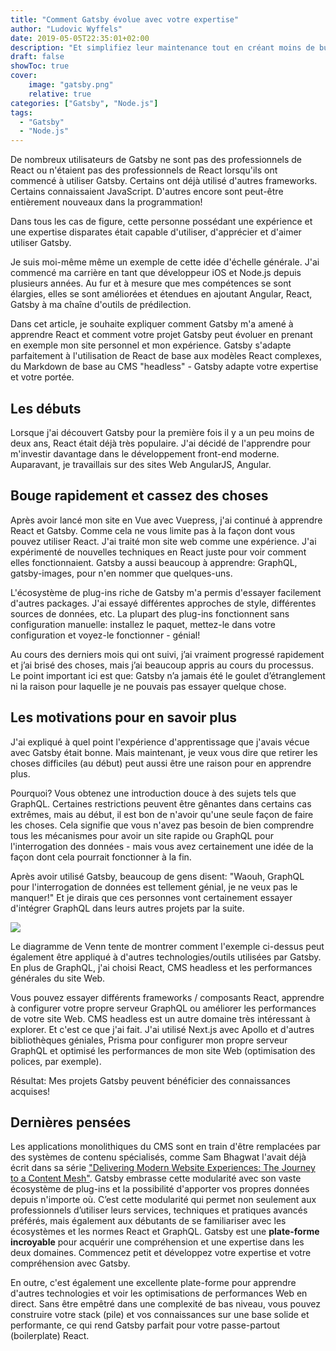 ```yaml
---
title: "Comment Gatsby évolue avec votre expertise"
author: "Ludovic Wyffels"
date: 2019-05-05T22:35:01+02:00
description: "Et simplifiez leur maintenance tout en créant moins de bugs."
draft: false
showToc: true
cover:
    image: "gatsby.png"
    relative: true
categories: ["Gatsby", "Node.js"]
tags:
  - "Gatsby"
  - "Node.js"
---
```


De nombreux utilisateurs de Gatsby ne sont pas des professionnels de React ou n'étaient pas des professionnels de React lorsqu'ils ont commencé à utiliser Gatsby. Certains ont déjà utilisé d'autres frameworks. Certains connaissaient JavaScript. D'autres encore sont peut-être entièrement nouveaux dans la programmation!

Dans tous les cas de figure, cette personne possédant une expérience et une expertise disparates était capable d'utiliser, d'apprécier et d'aimer utiliser Gatsby.

Je suis moi-même même un exemple de cette idée d'échelle générale. J'ai commencé ma carrière en tant que développeur iOS et Node.js depuis plusieurs années. Au fur et à mesure que mes compétences se sont élargies, elles se sont améliorées et étendues en ajoutant Angular, React, Gatsby à ma chaîne d'outils de prédilection.

Dans cet article, je souhaite expliquer comment Gatsby m'a amené à apprendre React et comment votre projet Gatsby peut évoluer en prenant en exemple mon site personnel et mon expérience. Gatsby s'adapte parfaitement à l'utilisation de React de base aux modèles React complexes, du Markdown de base au CMS "headless" - Gatsby adapte votre expertise et votre portée.

## Les débuts

Lorsque j'ai découvert Gatsby pour la première fois il y a un peu moins de deux ans, React était déjà très populaire. J'ai décidé de l'apprendre pour m'investir davantage dans le développement front-end moderne. Auparavant, je travaillais sur des sites Web AngularJS, Angular.

## Bouge rapidement et cassez des choses

Après avoir lancé mon site en Vue avec Vuepress, j'ai continué à apprendre React et Gatsby. Comme cela ne vous limite pas à la façon dont vous pouvez utiliser React. J'ai traité mon site web comme une expérience. J'ai expérimenté de nouvelles techniques en React juste pour voir comment elles fonctionnaient. Gatsby a aussi beaucoup à apprendre: GraphQL, gatsby-images, pour n'en nommer que quelques-uns.

L'écosystème de plug-ins riche de Gatsby m'a permis d'essayer facilement d'autres packages. J'ai essayé différentes approches de style, différentes sources de données, etc. La plupart des plug-ins fonctionnent sans configuration manuelle: installez le paquet, mettez-le dans votre configuration et voyez-le fonctionner - génial!

Au cours des derniers mois qui ont suivi, j’ai vraiment progressé rapidement et j’ai brisé des choses, mais j’ai beaucoup appris au cours du processus. Le point important ici est que: Gatsby n’a jamais été le goulet d’étranglement ni la raison pour laquelle je ne pouvais pas essayer quelque chose.

## Les motivations pour en savoir plus

J'ai expliqué à quel point l'expérience d'apprentissage que j'avais vécue avec Gatsby était bonne. Mais maintenant, je veux vous dire que retirer les choses difficiles (au début) peut aussi être une raison pour en apprendre plus.

Pourquoi? Vous obtenez une introduction douce à des sujets tels que GraphQL. Certaines restrictions peuvent être gênantes dans certains cas extrêmes, mais au début, il est bon de n'avoir qu'une seule façon de faire les choses. Cela signifie que vous n'avez pas besoin de bien comprendre tous les mécanismes pour avoir un site rapide ou GraphQL pour l'interrogation des données - mais vous avez certainement une idée de la façon dont cela pourrait fonctionner à la fin.

Après avoir utilisé Gatsby, beaucoup de gens disent: "Waouh, GraphQL pour l'interrogation de données est tellement génial, je ne veux pas le manquer!" Et je dirais que ces personnes vont certainement essayer d'intégrer GraphQL dans leurs autres projets par la suite.

![](/img/gatsby/venn-learn.png)

Le diagramme de Venn tente de montrer comment l'exemple ci-dessus peut également être appliqué à d'autres technologies/outils utilisées par Gatsby. En plus de GraphQL, j'ai choisi React, CMS headless et les performances générales du site Web.

Vous pouvez essayer différents frameworks / composants React, apprendre à configurer votre propre serveur GraphQL ou améliorer les performances de votre site Web. CMS headless est un autre domaine très intéressant à explorer. Et c'est ce que j'ai fait. J'ai utilisé Next.js avec Apollo et d'autres bibliothèques géniales, Prisma pour configurer mon propre serveur GraphQL et optimisé les performances de mon site Web (optimisation des polices, par exemple).

Résultat: Mes projets Gatsby peuvent bénéficier des connaissances acquises!

## Dernières pensées

Les applications monolithiques du CMS sont en train d'être remplacées par des systèmes de contenu spécialisés, comme Sam Bhagwat l'avait déjà écrit dans sa série ["Delivering Modern Website Experiences: The Journey to a Content Mesh"](https://www.gatsbyjs.org/blog/2018-10-04-journey-to-the-content-mesh/). Gatsby embrasse cette modularité avec son vaste écosystème de plug-ins et la possibilité d'apporter vos propres données depuis n'importe où. C’est cette modularité qui permet non seulement aux professionnels d’utiliser leurs services, techniques et pratiques avancés préférés, mais également aux débutants de se familiariser avec les écosystèmes et les normes React et GraphQL. Gatsby est une **plate-forme incroyable** pour acquérir une compréhension et une expertise dans les deux domaines. Commencez petit et développez votre expertise et votre compréhension avec Gatsby.

En outre, c'est également une excellente plate-forme pour apprendre d'autres technologies et voir les optimisations de performances Web en direct. Sans être empêtré dans une complexité de bas niveau, vous pouvez construire votre stack (pile) et vos connaissances sur une base solide et performante, ce qui rend Gatsby parfait pour votre passe-partout (boilerplate) React.

